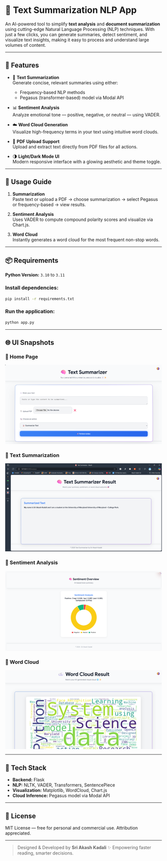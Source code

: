 # 🧠 Text Summarization NLP App

An AI-powered tool to simplify **text analysis** and **document summarization** using cutting-edge Natural Language Processing (NLP) techniques. With just a few clicks, you can generate summaries, detect sentiment, and visualize text insights, making it easy to process and understand large volumes of content.

---

## 🚀 Features

- 📝 **Text Summarization**  
  Generate concise, relevant summaries using either:
  - Frequency-based NLP methods
  - Pegasus (transformer-based) model via Modal API

- 📊 **Sentiment Analysis**  
  Analyze emotional tone — positive, negative, or neutral — using VADER.

- ☁️ **Word Cloud Generation**  
  Visualize high-frequency terms in your text using intuitive word clouds.

- 📄 **PDF Upload Support**  
  Upload and extract text directly from PDF files for all actions.

- 🌗 **Light/Dark Mode UI**  
  Modern responsive interface with a glowing aesthetic and theme toggle.

---

## 🧪 Usage Guide

1. **Summarization**  
   Paste text or upload a PDF → choose summarization → select Pegasus or frequency-based → view results.

2. **Sentiment Analysis**  
   Uses VADER to compute compound polarity scores and visualize via Chart.js.

3. **Word Cloud**  
   Instantly generates a word cloud for the most frequent non-stop words.

---

## 📦 Requirements

**Python Version:** `3.10` to `3.11`

### Install dependencies:
```bash
pip install -r requirements.txt
````

### Run the application:

```bash
python app.py
```

---

## 🌐 UI Snapshots

### 🔹 Home Page

![Home](https://raw.githubusercontent.com/Akash-Kadali/Cloud-Based-NLP-Model-for-Automated-Document-Summarization/main/static/2.png)

### 🔹 Text Summarization

![Summarization](https://raw.githubusercontent.com/Akash-Kadali/Cloud-Based-NLP-Model-for-Automated-Document-Summarization/main/static/4.png)

### 🔹 Sentiment Analysis

![Sentiment](https://raw.githubusercontent.com/Akash-Kadali/Cloud-Based-NLP-Model-for-Automated-Document-Summarization/main/static/1.png)

### 🔹 Word Cloud

![Word Cloud](https://raw.githubusercontent.com/Akash-Kadali/Cloud-Based-NLP-Model-for-Automated-Document-Summarization/main/static/3.png)

---

## 🔧 Tech Stack

* **Backend:** Flask
* **NLP:** NLTK, VADER, Transformers, SentencePiece
* **Visualization:** Matplotlib, WordCloud, Chart.js
* **Cloud Inference:** Pegasus model via Modal API

---

## 📄 License

MIT License — free for personal and commercial use. Attribution appreciated.

---

> Designed & Developed by **Sri Akash Kadali** ✨
> Empowering faster reading, smarter decisions.
